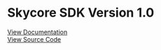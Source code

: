 <h1>Skycore SDK Version 1.0</h1>

<a href="/1.0/documentation">View Documentation</a>
<BR/>
<a href="/1.0/source_code">View Source Code</a>
